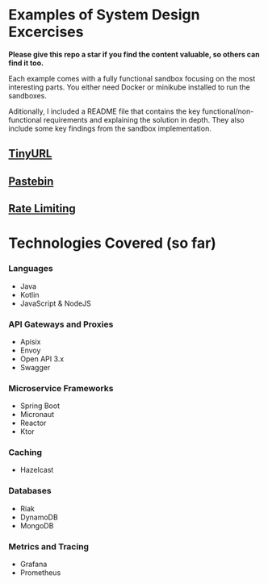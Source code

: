 # Examples of System Design Excercises

**Please give this repo a star if you find the content valuable, so others can find it too.**

Each example comes with a fully functional sandbox focusing on the most interesting parts. You either need Docker or minikube installed to run the sandboxes. 

Aditionally, I included a README file that contains the key functional/non-functional requirements and explaining the solution in depth. They also include some key findings from the sandbox implementation. 

## [TinyURL](tinyurl)
## [Pastebin](pastebin)
## [Rate Limiting](rate-limiting)

# Technologies Covered (so far)

### Languages
- Java
- Kotlin
- JavaScript & NodeJS

### API Gateways and Proxies
- Apisix
- Envoy
- Open API 3.x
- Swagger

### Microservice Frameworks
- Spring Boot
- Micronaut
- Reactor
- Ktor

### Caching
- Hazelcast

### Databases
- Riak
- DynamoDB
- MongoDB

### Metrics and Tracing
- Grafana
- Prometheus
